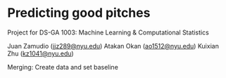# Predicting good pitches

Project for DS-GA 1003: Machine Learning & Computational Statistics

 Juan Zamudio (jjz289@nyu.edu)
 Atakan Okan (ao1512@nyu.edu) 
 Kuixian Zhu (kz1041@nyu.edu)  

Merging: Create data and set baseline
